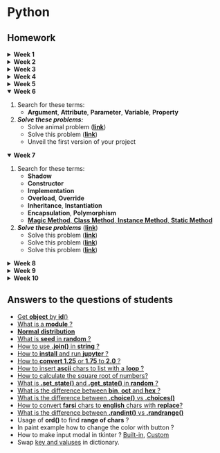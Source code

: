 # Python
## Homework


<details>
   <summary><strong>Week 1</strong></summary>

   1. Search for these terms:
      - IDE, Compiler, Interpreter
   2. ***Solve these problems***:
      - [**Triangles**](/lessons/python/exercises/exercise-general-week-01-triangle.py) <sub>[[ANSWERS 1](/lessons/python/exercises/exercise-general-week-01-triangle-answer.py)]</sub>, <sub>[[ANSWERS 2](/lessons/python/exercises/exercise-general-week-01-triangle-answer2.py)]</sub>
</details>

<details>
   <summary><strong>Week 2</strong></summary>
   
   1. Search for these terms:
      - CLI, GUI
      - Bit, Byte
      - Error, Debug
   2. Read, Review and practice [**Operators**](/lessons/python/concepts/operators), [**Strings**](/lessons/python/concepts/string/) and [**Randoms**](/lessons/python/concepts/random/)
   3. ***Solve these problems*** ([**link**](/lessons/python/exercises/exercise-general-week-02.py)) <sub>[[ANSWERS](/lessons/python/exercises/exercise-general-week-02-answer.py)]</sub>
      - In Strings
        - Find vs Index?
        - Partition vs Split?
</details>

<details>
   <summary><strong>Week 3</strong></summary>
   
   1. Search for these terms:
      - Array, Stack, Queue, Tree, Graph
      - Syntax, OpenSource, SourceCode
      - [**Ons's Complement** and **Two's Complement**](/lessons/data-structure/ones-twos-complement.py)
   2. Read about python [**Collections**](/lessons/python/concepts/collections/)
   3. Review and practice [**Operators**](/lessons/python/concepts/operators)
   4. ***Solve these problems*** ([**link**](/lessons/python/exercises/exercise-general-week-03.py)) <sub>[[ANSWERS](/lessons/python/exercises/exercise-general-week-03-answer.py)]</sub>
</details>

<details>
   <summary><strong>Week 4</strong></summary>
   
   1. Search for these terms:
      - Refactor, Reformat
      - Function, Method
      - [**Oct**, **Hex**, **Binary**, **Decimal**, **Character**, **ASCII**](/lessons/algorithm/base/base-of-numbers.py)
   2. ***Solve these problems*** ([**link**](/lessons/python/exercises/exercise-general-week-04.py)) <sub>[[ANSWERS](/lessons/python/exercises/exercise-general-week-04-answer.py)]</sub>
</details>

<details>
   <summary><strong>Week 5</strong></summary>
   
   1. Search for these terms:
      - [**CPython**, **Cython**](/lessons/python/runtimes/test-cython.py), [**Numba**, **JIT**](/lessons/python/runtimes/test-numba.py)
   2. ***Solve these problems:***
      - Solve Dice problem ([**link**](/lessons/python/exercises/exercise-general-week-05-08.py))
      - Solve dictionary problem ([**link**](/lessons/python/exercises/exercise-general-week-05-01.py))
      - Solve class problem ([**link**](/lessons/python/exercises/exercise-general-week-05-02.py))
      - Solve phone book problem ([**link**](/lessons/python/exercises/exercise-general-week-05-05.py))
      - Solve player problem ([**link**](/lessons/python/exercises/exercise-general-week-05-07.py))
      - Solve Task problem ([**link**](/lessons/python/exercises/exercise-general-week-05-09.py))
      - Solve baby-name problem ([**link**](/lessons/python/exercises/exercise-general-week-05-10.py))
      - Solve ball problem ([**link**](/lessons/python/exercises/exercise-general-week-05-03.py))
      - Solve ball Grid problem ([**link**](/lessons/python/exercises/exercise-general-week-05-04.py))
</details>

<details open>
   <summary><strong>Week 6</strong></summary>

   1. Search for these terms:
      - **Argument**, **Attribute**, **Parameter**, **Variable**, **Property**
   2. ***Solve these problems:***
      - Solve animal problem ([**link**](/lessons/python/exercises/exercise-general-week-05-06.py))
      - Solve this problem ([**link**](/lessons/python/exercises/exercise-general-week-06-01.py))
      - Unveil the first version of your project
</details>

<details open>
   <summary><strong>Week 7</strong></summary>

   1. Search for these terms:
      - **Shadow**
      - **Constructor**
      - **Implementation**
      - **Overload**, **Override**
      - **Inheritance**, **Instantiation**
      - **Encapsulation**, **Polymorphism**
      - [**Magic Method**, **Class Method**, **Instance Method**, **Static Method**](/lessons/python/concepts/object-oriented/types-of-methods.py)
   2. ***Solve these problems*** ([**link**](/lessons/python/exercises/exercise-general-week-07.py))
      - Solve this problem ([**link**](/lessons/python/exercises/exercise-general-week-07-01.py))
      - Solve this problem ([**link**](/lessons/python/exercises/exercise-general-week-07-02.py))
      - Solve this problem ([**link**](/lessons/python/exercises/exercise-general-week-07-03.py))
</details>

<details>
   <summary><strong>Week 8</strong></summary>
   
   1. Search for these terms:
      - ...
   2. ***Solve these problems*** ([**link**](/lessons/python/exercises/exercise-general-week-08.py))
</details>

<details>
   <summary><strong>Week 9</strong></summary>
   
   1. Search for these terms:
      - ...
   2. ***Solve these problems*** ([**link**](/lessons/python/exercises/exercise-general-week-09.py))
</details>

<details>
   <summary><strong>Week 10</strong></summary>
   
   1. Search for these terms:
      - ...
   2. ***Solve these problems*** ([**link**](/lessons/python/exercises/exercise-general-week-10.py))
</details>



## Answers to the questions of students
- [Get **object** by **id**()](/students/questions/object-get-by-id.py)
- [What is a **module** ?](/students/questions/module-import.py)
- [**Normal** **distribution**](/students/statistics/distribution/normal-distribution.py)
- [What is **seed** in **random** ?](/students/questions/random-seed.py)
- [How to use **.join()** in **string** ?](/students/questions/string-join.py)
- [How to **install** and run **jupyter** ?](/lessons/python/installation/README-FARSI.md)
- [How to **convert 1.25** or **1.75** to **2.0** ?](/students/questions/math-ceil.py)
- [How to insert **ascii** chars to list with a **loop** ?](/students/questions/string-ascii-loop.py)
- [How to calculate the square root of numbers?](/students/questions/math-sqrt.py)
- [What is **.set_state()** and **.get_state()** in **random** ?](/students/questions/random-get-set-state.py)
- [What is the difference between **bin**, **oct** and **hex** ?](/lessons/algorithm/base/base-of-numbers.py)
- [What is the difference between **.choice()** vs **.choices()**](/students/questions/random-choice-vs-choices.py)
- [How to convert **farsi** chars to **english** chars with **replace**?](/students/questions/string-replace-english-numbers.py)
- [What is the difference between **.randint()** vs **.randrange()**](/students/questions/random-randint-vs-randrange.py)
- Usage of **ord()** to find **range of chars** ?
- In paint example how to change the color with button ?
- How to make input modal in tkinter ? [Built-in](/lessons/python/modules/tkinter/tkinter_ask_with_input.py), [Custom](/lessons/python/modules/tkinter/tkinter_ask_with_custom_input.py)
- Swap [key and valuses](/students/questions/swap-keys-and-values-of-dictionary.py) in dictionary.
